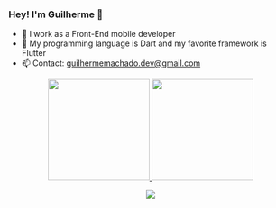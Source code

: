 ### Hey! I'm Guilherme 🙂

- 🔭 I work as a Front-End mobile developer
- 🌱 My programming language is Dart and my favorite framework is Flutter
- 📫 Contact: guilhermemachado.dev@gmail.com

<div align="center">
  <a href="https://github.com/guilherme-CMachado">
  <img height="180em" src="https://github-readme-stats.vercel.app/api?username=guilherme-CMachado&show_icons=true&theme=cobalt&include_all_commits=true&count_private=true"/>
  <img height="180em" src="https://github-readme-stats.vercel.app/api/top-langs/?username=guilherme-CMachado&layout=compact&langs_count=7&theme=cobalt"/>
    
   [<img src="https://img.shields.io/badge/linkedin-%230077B5.svg?&style=for-the-badge&logo=linkedin&logoColor=white" />](https://www.linkedin.com/in/guilherme-cmachado/)
